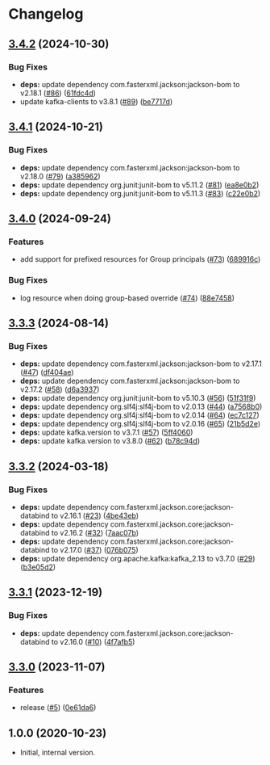 # Changelog

## [3.4.2](https://github.com/statnett/k3a-ldap-authenticator/compare/v3.4.1...v3.4.2) (2024-10-30)


### Bug Fixes

* **deps:** update dependency com.fasterxml.jackson:jackson-bom to v2.18.1 ([#86](https://github.com/statnett/k3a-ldap-authenticator/issues/86)) ([61fdc4d](https://github.com/statnett/k3a-ldap-authenticator/commit/61fdc4d9b6cc9d745f722042a4462ff6f24f5540))
* update kafka-clients to v3.8.1 ([#89](https://github.com/statnett/k3a-ldap-authenticator/issues/89)) ([be7717d](https://github.com/statnett/k3a-ldap-authenticator/commit/be7717dbb6a023f7f08f57be337a7d4bcc74893e))

## [3.4.1](https://github.com/statnett/k3a-ldap-authenticator/compare/v3.4.0...v3.4.1) (2024-10-21)


### Bug Fixes

* **deps:** update dependency com.fasterxml.jackson:jackson-bom to v2.18.0 ([#79](https://github.com/statnett/k3a-ldap-authenticator/issues/79)) ([a385962](https://github.com/statnett/k3a-ldap-authenticator/commit/a3859627e820cf6a0686f6c0ccf4d2e8e54fb99f))
* **deps:** update dependency org.junit:junit-bom to v5.11.2 ([#81](https://github.com/statnett/k3a-ldap-authenticator/issues/81)) ([ea8e0b2](https://github.com/statnett/k3a-ldap-authenticator/commit/ea8e0b2a19af0f7018189ab849ae08b904d611c6))
* **deps:** update dependency org.junit:junit-bom to v5.11.3 ([#83](https://github.com/statnett/k3a-ldap-authenticator/issues/83)) ([c22e0b2](https://github.com/statnett/k3a-ldap-authenticator/commit/c22e0b27528f118a985a03110f59a54d46729268))

## [3.4.0](https://github.com/statnett/k3a-ldap-authenticator/compare/v3.3.3...v3.4.0) (2024-09-24)


### Features

* add support for prefixed resources for Group principals ([#73](https://github.com/statnett/k3a-ldap-authenticator/issues/73)) ([689916c](https://github.com/statnett/k3a-ldap-authenticator/commit/689916c1ce46bb56f45d8a8fb85ae1ce9e4c6c38))


### Bug Fixes

* log resource when doing group-based override ([#74](https://github.com/statnett/k3a-ldap-authenticator/issues/74)) ([88e7458](https://github.com/statnett/k3a-ldap-authenticator/commit/88e7458de9f61188dfb9b1174840afe4291dde2c))

## [3.3.3](https://github.com/statnett/k3a-ldap-authenticator/compare/v3.3.2...v3.3.3) (2024-08-14)


### Bug Fixes

* **deps:** update dependency com.fasterxml.jackson:jackson-bom to v2.17.1 ([#47](https://github.com/statnett/k3a-ldap-authenticator/issues/47)) ([df404ae](https://github.com/statnett/k3a-ldap-authenticator/commit/df404ae517c8ca7f44dc9822d0c94e098b3a7456))
* **deps:** update dependency com.fasterxml.jackson:jackson-bom to v2.17.2 ([#58](https://github.com/statnett/k3a-ldap-authenticator/issues/58)) ([d6a3937](https://github.com/statnett/k3a-ldap-authenticator/commit/d6a393759361ab6db3213d52633716b19b96c386))
* **deps:** update dependency org.junit:junit-bom to v5.10.3 ([#56](https://github.com/statnett/k3a-ldap-authenticator/issues/56)) ([51f31f9](https://github.com/statnett/k3a-ldap-authenticator/commit/51f31f9be9ba6cb0a3a301024a95ae346bf0861c))
* **deps:** update dependency org.slf4j:slf4j-bom to v2.0.13 ([#44](https://github.com/statnett/k3a-ldap-authenticator/issues/44)) ([a7568b0](https://github.com/statnett/k3a-ldap-authenticator/commit/a7568b05cba8b586bf2de86c7e5a1f86314f5bed))
* **deps:** update dependency org.slf4j:slf4j-bom to v2.0.14 ([#64](https://github.com/statnett/k3a-ldap-authenticator/issues/64)) ([ec7c127](https://github.com/statnett/k3a-ldap-authenticator/commit/ec7c127a0cf7e81952700085d9848a36fef99370))
* **deps:** update dependency org.slf4j:slf4j-bom to v2.0.16 ([#65](https://github.com/statnett/k3a-ldap-authenticator/issues/65)) ([21b5d2e](https://github.com/statnett/k3a-ldap-authenticator/commit/21b5d2e6050c3464de44bbc12aaf52b9936325a0))
* **deps:** update kafka.version to v3.7.1 ([#57](https://github.com/statnett/k3a-ldap-authenticator/issues/57)) ([5ff4060](https://github.com/statnett/k3a-ldap-authenticator/commit/5ff406014a5526bb759ceda0efd07f37925e9c4b))
* **deps:** update kafka.version to v3.8.0 ([#62](https://github.com/statnett/k3a-ldap-authenticator/issues/62)) ([b78c94d](https://github.com/statnett/k3a-ldap-authenticator/commit/b78c94d1f51599365038a5e56bcfd5e7a318c59f))

## [3.3.2](https://github.com/statnett/k3a-ldap-authenticator/compare/v3.3.1...v3.3.2) (2024-03-18)


### Bug Fixes

* **deps:** update dependency com.fasterxml.jackson.core:jackson-databind to v2.16.1 ([#23](https://github.com/statnett/k3a-ldap-authenticator/issues/23)) ([4be43eb](https://github.com/statnett/k3a-ldap-authenticator/commit/4be43eb16844530d0179695e66ad5c5f65f014ba))
* **deps:** update dependency com.fasterxml.jackson.core:jackson-databind to v2.16.2 ([#32](https://github.com/statnett/k3a-ldap-authenticator/issues/32)) ([7aac07b](https://github.com/statnett/k3a-ldap-authenticator/commit/7aac07b9ef39bf7c17fd924aa863a728f9e05261))
* **deps:** update dependency com.fasterxml.jackson.core:jackson-databind to v2.17.0 ([#37](https://github.com/statnett/k3a-ldap-authenticator/issues/37)) ([076b075](https://github.com/statnett/k3a-ldap-authenticator/commit/076b075146c9a138aa75e815d591a71a95784265))
* **deps:** update dependency org.apache.kafka:kafka_2.13 to v3.7.0 ([#29](https://github.com/statnett/k3a-ldap-authenticator/issues/29)) ([b3e05d2](https://github.com/statnett/k3a-ldap-authenticator/commit/b3e05d2f89b9f8437742cf83a3667a2a9affa145))

## [3.3.1](https://github.com/statnett/k3a-ldap-authenticator/compare/v3.3.0...v3.3.1) (2023-12-19)


### Bug Fixes

* **deps:** update dependency com.fasterxml.jackson.core:jackson-databind to v2.16.0 ([#10](https://github.com/statnett/k3a-ldap-authenticator/issues/10)) ([4f7afb5](https://github.com/statnett/k3a-ldap-authenticator/commit/4f7afb5384b807758d0f0320ee8f1d0cff39b859))

## [3.3.0](https://github.com/statnett/k3a-ldap-authenticator/compare/v3.2.2...v3.3.0) (2023-11-07)


### Features

* release ([#5](https://github.com/statnett/k3a-ldap-authenticator/issues/5)) ([0e61da6](https://github.com/statnett/k3a-ldap-authenticator/commit/0e61da6649b2db3dc2ae9815ae2be0ae64803627))

## 1.0.0 (2020-10-23)

* Initial, internal version.
